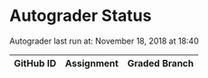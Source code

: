 # Autograder Status
Autograder last run at: November 18, 2018 at 18:40

| GitHub ID | Assignment | Graded Branch |
|-----------|------------|---------------|
